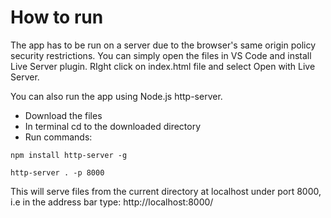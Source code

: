# How to run
The app has to be run on a server due to the browser's same origin policy security restrictions. You can simply open the files in VS Code and install Live Server plugin. RIght click on index.html file and select Open with Live Server.

You can also run the app using Node.js http-server.
* Download the files
* In terminal cd to the downloaded directory
* Run commands:

````
npm install http-server -g
````
````
http-server . -p 8000
````

This will serve files from the current directory at localhost under port 8000, i.e in the address bar type: http://localhost:8000/